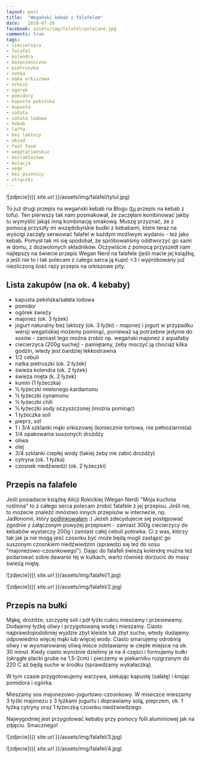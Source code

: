 ```yaml
---
layout: post
title:  "Wegański kebab z falafelem"
date:   2018-07-26
facebook: assets/img/falafel/polecane.jpg
comments: true
tags:
- ciecierzyca
- falafel
- kolendra
- bezpszeniczne
- pietruszka
- natka
- mąka orkiszowa
- orkisz
- ogórek
- pomidory
- kapusta pekińska
- kapusta
- sałata
- sałata lodowa
- kebab
- laffa
- bez laktozy
- obiad
- fast food
- wegetariańskie
- bezlaktozowe
- kolacja
- vege
- bez pszenicy
- strączki
---
```


![zdjecie]({{ site.url }}/assets/img/falafel/tytul.jpg)

To już drugi przepis na wegański kebab na Blogu ([tu](http://pokarmlove.com.pl/kebab-w-dlon/) przepis na kebab z tofu). Ten pierwszy tak nam posmakował, że zaczęłam kombinować jakby tu wymyślić jakąś inną kombinację smakową. Muszę przyznać, że z pomocą przyszły mi wszędobylskie budki z kebabami, które teraz na wyścigi zaczęły serwować falafel w każdym możliwym wydaniu - też jako kebab. Pomysł tak mi się spodobał, że spróbowaliśmy oddtworzyć go sami w domu, z dozwolonych składników. Oczywiście z pomocą przyszedł nam najlepszy na świecie przepis Wegan Nerd na falafele (jeśli macie jej książkę, a jeśli nie to i tak polecam z całego serca ją kupić <3 i wypróbowany już niezliczoną ilość razy przepis na orkiszowe pity.

## Lista zakupów (na ok. 4 kebaby)

* kapusta pekińska/sałata lodowa
* pomidor
* ogórek świeży
* majonez (ok. 3 łyżek)
* jogurt naturalny bez laktozy (ok. 3 łyżki) - majonez i jogurt w przypadku wersji wegańskiej możemy pominąć, ponieważ są potrzebne jedynie do sosów - zamiast tego można zrobić np. wegański majonez z aquafaby
* ciecierzyca (200g suchej) - pamiętamy, żeby moczyć ją chociaż kilka godzin, wtedy jest bardziej lekkostrawna 
* 1/2 cebuli
* natka pietruszki (ok. 2 łyżek)
* świeża kolendra (ok. 2 łyżek)
* świeża mięta (k. 2 łyżek)
* kumin (1 łyżeczka)
* ½ łyżeczki mielonego kardamonu
* ½ łyżeczki cynamonu
* ½ łyżeczki chili
* ½ łyżeczki sody oczyszczonej (można pominąć)
* 1 łyżeczka soli
* pieprz, sól
* 1 i 3/4 szklanki mąki orkiszowej (koniecznie tortowa, nie pełnoziarnista) 
* 1/4 opakowania suszonych drożdży 
* oliwa
* olej
* 3/4 szklanki ciepłej wody (takiej żeby nie zabić drożdży) 
* cytryna (ok. 1 łyżka)
* czosnek niedźwiedzi (ok. 2 łyżeczki)

## Przepis na falafele

Jeśli posiadacie książkę Alicji Rokickiej (Wegan Nerd) "Moja kuchnia roślinna" to z całego serca polecam zrobić falafele z jej przepisu. 
Jeśli nie, to możecie znaleźć mnóstwo innych przepisów w internecie, np. Jadłonomii, który [podlinkowałam](http://www.jadlonomia.com/przepisy/falafel-idealny/) :)
Jeżeli zdecydujecie się postępować zgodnie z załączonym powyżej przepisem - zamiast 300g ciecierzycy do kebabów wystarczy 200g i zamiast całej cebuli połówka. Ci z was, którzy tak jak ja nie mogą jeść czosnku być może będą mogli zastąpić go suszonym czosnkiem niedźwiedzim (sprawdzi się też do sosu "majonezowo-czosnkowego"). Dając do falafeli świeżą kolendrę można też podarować sobie dawanie tej w kulkach, warto również dorzucić do masy świeżą miętę.

![zdjecie]({{ site.url }}/assets/img/falafel/1.jpg)

![zdjecie]({{ site.url }}/assets/img/falafel/2.jpg)

## Przepis na bułki

Mąkę, drożdże, szczyptę soli i pół łyżki cukru mieszamy i przesiewamy. Dodajemy łyżkę oliwy i przygotowaną wodę i mieszamy. Ciasto najprawdopodobniej wyjdzie zbyt kleiste lub zbyt suche, wtedy dodajemy odpowiednio więcej mąki lub więcej wody. Ciasto smarujemy odrobiną oliwy i w wysmarowanej oliwą misce odstawiamy w ciepłe miejsce na ok. 30 minut. Kiedy ciasto wyrośnie dzielimy je na 4 części i formujemy bułki (okrągłe placki grube na 1,5-2cm) i pieczemy w piekarniku rozgrzanym do 220 C aż będą suche w środku (sprawdzamy wykałaczką).

W tym czasie przygotowujemy warzywa, siekając kapustę (sałatę) i krojąc pomidora i ogórka.

Mieszamy sos majonezowo-jogurtowo-czosnkowy.
W miseczce mieszamy 3 łyżki majonezu z 3 łyżkami jogurtu i doprawiamy solą, pieprzem, ok. 1 łyżką cytryny oraz 1 łyżeczką czosnku niedźwiedziego

Najwygodniej jest przygotować kebaby przy pomocy folii aluminiowej jak na zdjęciu. Smacznego!

![zdjecie]({{ site.url }}/assets/img/falafel/3.jpg)

![zdjecie]({{ site.url }}/assets/img/falafel/4.jpg)